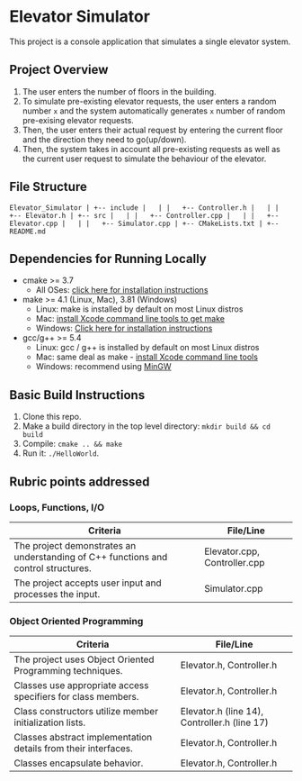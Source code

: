 # Elevator Simulator

This project is a console application that simulates a single elevator system.

## Project Overview
1. The user enters the number of floors in the building.
2. To simulate pre-existing elevator requests, the user enters a random number `x` and the system automatically generates `x` 
   number of random pre-exising elevator requests.
3. Then, the user enters their actual request by entering the current floor and the direction they need to go(up/down).
4. Then, the system takes in account all pre-existing requests as well as the current user request to simulate the behaviour
   of the elevator.

## File Structure
`
Elevator_Simulator
|
+-- include
|   |
|   +-- Controller.h
|   |
|   +-- Elevator.h
|
+-- src
|   |
|   +-- Controller.cpp
|   |
|   +-- Elevator.cpp
|   |
|   +-- Simulator.cpp
|
+-- CMakeLists.txt
|
+-- README.md
`

## Dependencies for Running Locally
* cmake >= 3.7
  * All OSes: [click here for installation instructions](https://cmake.org/install/)
* make >= 4.1 (Linux, Mac), 3.81 (Windows)
  * Linux: make is installed by default on most Linux distros
  * Mac: [install Xcode command line tools to get make](https://developer.apple.com/xcode/features/)
  * Windows: [Click here for installation instructions](http://gnuwin32.sourceforge.net/packages/make.htm)
* gcc/g++ >= 5.4
  * Linux: gcc / g++ is installed by default on most Linux distros
  * Mac: same deal as make - [install Xcode command line tools](https://developer.apple.com/xcode/features/)
  * Windows: recommend using [MinGW](http://www.mingw.org/)

## Basic Build Instructions

1. Clone this repo.
2. Make a build directory in the top level directory: `mkdir build && cd build`
3. Compile: `cmake .. && make`
4. Run it: `./HelloWorld`.

## Rubric points addressed

### Loops, Functions, I/O

| Criteria | File/Line |
| --- | --- |
| The project demonstrates an understanding of C++ functions and control structures. | Elevator.cpp, Controller.cpp |
| The project accepts user input and processes the input. | Simulator.cpp |

### Object Oriented Programming

| Criteria | File/Line |
| --- | --- |
| The project uses Object Oriented Programming techniques.| Elevator.h, Controller.h |
| Classes use appropriate access specifiers for class members. | Elevator.h, Controller.h |
| Class constructors utilize member initialization lists.| Elevator.h (line 14), Controller.h (line 17) |
| Classes abstract implementation details from their interfaces.| Elevator.h, Controller.h |
| Classes encapsulate behavior. | Elevator.h, Controller.h |